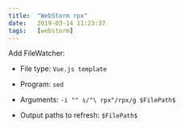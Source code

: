 ```yaml
---
title:  "WebStorm rpx"
date:   2019-03-14 11:23:37
tags:   [webstorm]
---
```


Add FileWatcher:

- File type: `Vue.js template`

- Program: `sed`
- Arguments: `-i "" s/"\ rpx"/rpx/g $FilePath$`
- Output paths to refresh: `$FilePath$`

